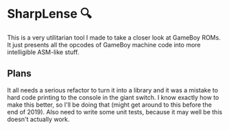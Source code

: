 # SharpLense 🔍
This is a very utilitarian tool I made to take a closer look at GameBoy ROMs. It just presents all the opcodes of GameBoy machine code into more intelligible ASM-like stuff.

## Plans
It all needs a serious refactor to turn it into a library and it was a mistake to hard code printing to the console in the giant switch. I know exactly how to make this better, so I'll be doing that (might get around to this before the end of 2019). Also need to write some unit tests, because it may well be this doesn't actually work.
